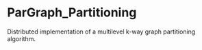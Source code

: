 # ParGraph_Partitioning
Distributed implementation of a multilevel k-way graph partitioning algorithm.
